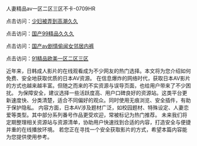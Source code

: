 人妻精品av一区二区三区不卡-0709HR

点击访问：<a href="https://heiliaoxwd5i8.pages.dev">少妇被弄到高潮久久</a>

点击访问：<a href="https://heiliaoow5kzm.pages.dev">国产99精品久久久</a>

点击访问：<a href="https://heiliaozj3tjd.pages.dev">国产av剧情偷闻女邻居内裤</a>

点击访问：<a href="https://heiliaowt0d7p.pages.dev">91精品欧美一区二区三区</a>


近年来，日韩成人影片的在线观看成为不少网友的热门选择。本文将为您介绍如何免费、安全地获取优质的日本AV资源。
在信息爆炸的网络时代，获取日本AV影片的方式也越来越丰富。但随之而来的不实资源与误导页面，也给用户带来了不少困扰。
为保障安全，建议选择一些活跃度高、用户口碑良好的资源站。这类平台更新速度快、分类清楚，适合不同偏好的观众。同时使用无痕浏览、安全插件，有助于保护隐私。
内容方面，日本AV涉及题材广泛，如校园题材、特殊设定、人妻恋爱等类型。其中部分系列番号作品更受欢迎，常被标记为热门推荐。
未来我们将定期整理相关资源站与资源清单，协助用户快速找到合适的内容，打造安全与便捷并重的在线播放环境。
若您正在寻找一个安全获取影片的方式，希望本篇内容能为您提供使用参考。


<span style="display:none;">[Canonical link]( https://github.com/kd20250709/758222 ）</span>
